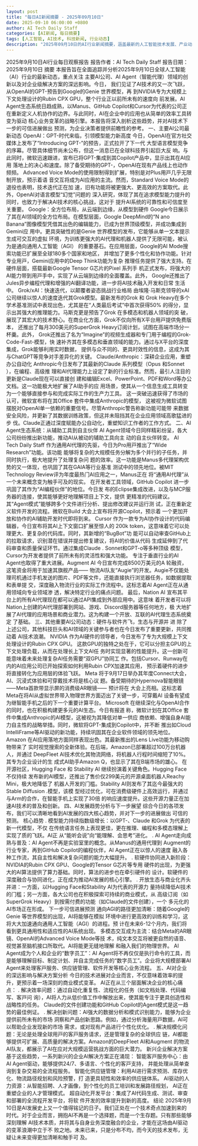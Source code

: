```yaml
---
layout: post
title: "每日AI新闻摘要 - 2025年09月10日"
date: 2025-09-10 06:00:00 +0800
author: AI Tech Daily Staff
categories: [AI新闻, 每日摘要]
tags: [人工智能, AI技术, 科技新闻, 行业动态]
description: "2025年09月10日的AI行业新闻摘要，涵盖最新的人工智能技术发展、产业动态和市场趋势。"
---
```


2025年9⽉10⽇AI⾏业每⽇观察报告
报告作者：AI Tech Daily Staff
报告⽇期：2025年9⽉10⽇
摘要
本报告旨在全⾯追踪并分析2025年9⽉10⽇全球⼈⼯智能（AI）⾏业的最新动态，重点关注
主要AI公司、AI Agent（智能代理）领域的创新以及对企业级解决⽅案的深远影响。今⽇，
我们⻅证了AI技术的⼜⼀次⻜跃，从OpenAI的GPT- 预告到Google的Genie  世界模型，再
到NVIDIA专为⼤规模上下⽂处理设计的Rubin CPX GPU，整个⾏业正以前所未有的速度向
前发展。AI Agent⽣态系统⽇趋成熟，以Manus、GitHub Copilot和Cursor为代表的公司正
在重新定义⼈机协作的边界。与此同时，AI在企业中的应⽤也从简单的效率⼯具转变为驱动
核⼼业务变⾰的战略引擎。本报告将深⼊剖析这些趋势，并对AI技术下⼀步的可信进展做出
预测，为企业决策者提供前瞻性的参考。
⼀、主要AI公司最新动态
OpenAI：GPT- 时代来临，引领模型能⼒新⾼度
今⽇，OpenAI在官⽅社交媒体上发布了“Introducing GPT- ”的预告，正式拉开了下⼀代
⼤型语⾔模型竞争的序幕。尽管具体细节尚未公布，但这⼀消息已在全球科技界引起巨⼤反
响。与此同时，微软迅速跟进，宣布已将GPT- 集成到其Copilot产品中，显⽰出其在AI应⽤
落地上的决⼼和速度。除了备受期待的GPT- ，OpenAI在现有产品线上也动作频频。
Advanced Voice Mode的使⽤限制得到扩展，特别是对Plus⽤⼾⼏乎⽆限制开放，预⽰着语
⾳交互将成为AI应⽤的主流。然⽽，Standard Voice Mode的退役也表明，技术迭代正在加
速，旧有功能将被更强⼤、更⾼效的⽅案取代。此外，OpenAI对语⾔模型“幻觉”问题的
深⼊研究，体现了其在追求模型能⼒提升的同时，也致⼒于解决AI技术的核⼼挑战，这对于
提升AI系统的可靠性和可信度⾄关重要。
Google：全⽅位布局，从云端到边缘，从模型到硬件
Google今⽇展⽰了其在AI领域的全⽅位布局。在模型层⾯，Google DeepMind的“N ano
Banana”图像模型凭借其出⾊的编辑能⼒，已成为世界顶级模型，并成功集成到Gemini应
⽤中。更具突破性的是Genie  世界模型的发布，它能够从单⼀⽂本提⽰⽣成可交互的虚拟
环境，为训练更强⼤的AI代理和机器⼈提供了⽆限可能，被认为是通向通⽤⼈⼯智能（AGI）
的重要基⽯。在应⽤层⾯，Google的AI Mode搜索功能已扩展⾄全球180多个国家和地区，
并增加了更多个性化和协作功能。针对专业⽤⼾，Gemini应⽤中的Deep Think功能为复杂
推理任务提供了强⼤⽀持。在硬件层⾯，搭载最新Google Tensor G 芯⽚的Pixel   系列⼿
机正式发布，将强⼤的AI能⼒带到⽤⼾⼿中，实现了从云端到边缘的全⾯覆盖。此外，
Google还推出了Jules异步编程代理和增强的AI翻译功能，进⼀步将AI技术融⼊开发和⽇常
⽣活中。
Grok/xAI：快速迭代，以颠覆者姿态挑战⾏业格局
由埃隆·⻢斯克领导的xAI公司继续以惊⼈的速度迭代其Grok模型。最新发布的Grok  和
Grok   Heavy在多个学术基准测试中表现出⾊，尤其是在“⼈类最后考试”中⾸次获得50%
的得分，显⽰出其强⼤的推理能⼒。⻢斯克更是预告了Grok  在多模态和机器⼈领域的突
破，展现了其宏⼤的技术野⼼。在商业化⽅⾯，Grok不仅向所有X平台⽤⼾提供免费版本，
还推出了每⽉300美元的SuperGrok Heavy订阅计划，试图在⾼端市场分⼀杯羹。此外，
Grok还推出了名为“Imagine”的视频⽣成器和专⻔⽤于编程的Grok-Code-Fast- 模型，快
速补⻬其在多模态和垂直领域的能⼒。通过与X平台的深度集成，Grok能够利⽤实时数据，
提供与众不同的、更具时效性的信息，这成为其与ChatGPT等竞争对⼿差异化的关键。
Claude/Anthropic：深耕企业应⽤，重塑办公⾃动化
Anthropic今⽇发布了其最新的Claude  系列模型（Opus  和Sonnet  ），在编程、⾼级推
理和AI代理能⼒上设定了新的⾏业标准。然⽽，最引⼈注⽬的更新是Claude现在可以直接创
建和编辑Excel、PowerPoint、PDF和Word等办公⽂档。这⼀功能极⼤地扩展了AI助⼿的应
⽤场景，使其从⼀个信息⽣成⼯具转变为⼀个能够直接参与和完成实际⼯作的⽣产⼒⼯具。
这⼀突破迅速获得了市场的认可，微软宣布将在其Oﬃce    套件中集成Anthropic的模型，
这被视为微软试图摆脱对OpenAI单⼀依赖的重要信号。尽管Anthropic警告称新功能可能带
来数据安全⻛险，并更新了其数据训练政策，但这并未阻挡其在企业应⽤领域⾼歌猛进的步
伐。Claude正通过深度赋能办公⾃动化，重塑知识⼯作者的⼯作⽅式。
⼆、AI Agent⽣态系统：从辅助⼯具到⾃主伙伴
AI Agent领域今⽇同样精彩纷呈，各⼤公司纷纷推出新功能，推动AI从被动的辅助⼯具向主
动的⾃主伙伴转变。
AI Tech Daily Staff 作为通⽤AI代理的先驱，今⽇为Pro⽤⼾推出了“Wide Research”功能。该功能
能够将复杂的⼤规模任务分解为多个并⾏的⼦任务，并同时执⾏，极⼤地提升了处理复杂问
题的效率。这⼀功能是Manus多代理架构优势的⼜⼀体现，也巩固了其在GAIA等⾏业基准
测试中的领先地位。被MIT Technology Review评为年度最热⻔AI应⽤之⼀，Manus正在
将“通⽤AI代理”从⼀个未来概念变为触⼿可及的现实。
在开发者⼯具领域，GitHub Copilot 进⼀步巩固了其作为“AI编程伙伴”的地位。今⽇发
布的Eclipse集成改进，以及与MCP服务器的连接，使其能够更好地理解项⽬上下⽂，提供
更精准的代码建议。其“Agent模式”能够跨多个⽂件进⾏分析、提出修改建议并运⾏测
试，正在重新定义软件开发的流程。微软在Build     ⼤会上宣布将开源Copilot，预⽰着
⼀个更加开放和协作的AI辅助开发时代即将到来。
Cursor 作为⼀款专为AI协作设计的代码编辑器，今⽇宣布将其AI上下⽂窗⼝扩展⾄惊⼈的
200k token，这意味着它可以处理更⼤、更复杂的代码库。同时，其新增的“BugBot”功
能可以⾃动审查GitHub上的拉取请求，识别潜在错误并提出修复建议，将AI的价值从代码
⽣成延伸到了代码审查和质量保证环节。通过集成Claude  .  Sonnet和GPT- o等多种顶级
模型，Cursor为开发者提供了前所未有的灵活性和强⼤功能。
专注于垂直⾏业的AI Agent也取得了重⼤进展。Augment AI 今⽇宣布完成8500万美元的A
轮融资，这笔资⾦将⽤于加速其旗舰产品⸺ 物流AI队友“Augie”的开发。Augie不仅能处
理司机通过⼿机发送的图⽚、PDF等⽂件，还能直接执⾏浏览器任务，如数据提取和表单提
交，深度融⼊物流⾏业的实际⼯作流程中。这标志着AI Agent正在从通⽤领域向专业领域渗
透，解决特定⾏业的痛点问题。
最后，Nation AI 宣布其平台上的所有AI代理现在都可以通过API集成到外部应⽤中。这意味
着开发者可以将Nation上创建的AI代理部署到⽹站、游戏、Discord服务器等任何地⽅，极
⼤地扩展了AI代理的应⽤场景和商业潜⼒。这为构建⼀个开放、互联的AI代理⽣态系统奠定
了基础。
三、其他重要AI公司动态：硬件与软件⻬⻜，⽣态与开源并
进
除了上述公司，其他科技巨头和AI领域的关键参与者也在今⽇发布了重要更新，共同推动着
AI技术浪潮。
NVIDIA 作为AI硬件的领导者，今⽇发布了专为⼤规模上下⽂处理设计的Rubin CPX GPU。
这款GPU的独特之处在于，它可以分担主GPU的上下⽂处理负载，从⽽在处理⻓上下⽂AI任
务时实现显著的性能提升。这⼀创新可能意味着未来处理复杂AI任务需要“双GPU”协同⼯
作。包括Cursor、Runway在内的AI应⽤公司已开始探索如何利⽤Rubin CPX加速其应⽤，
预⽰着硬件的进步将直接转化为应⽤层的体验⻜跃。
Meta 将于9⽉17⽇举办其年度Connect⼤会，AI、沉浸式体验和可穿戴技术将是核⼼议
题。备受期待的Hypernova智能眼镜⸺Meta⾸款带显⽰屏的消费级AR眼镜⸺ 预计将在
⼤会上亮相。这标志着Meta在将AI从虚拟世界带⼊物理世界⽅⾯迈出了关键⼀步，可穿戴AI
设备有望成为继智能⼿机之后的下⼀个重要计算平台。
Microsoft 在继续深化与OpenAI合作的同时，也在积极构建更多元的AI⽣态。今⽇有报道
称，微软计划在其Oﬃce    套件中集成Anthropic的AI模型，这被视为其降低对单⼀供应
商依赖、增强⾃⾝AI能⼒⾃主性的战略举措。同时，微软将GPT- 集成到Copilot中，并不断
推出如Cloud IntelliFrame等AI驱动的新功能，持续巩固其在企业软件领域的领先地位。
Amazon 在AI应⽤落地⽅⾯同样表现出⾊。其最新推出的Lens Live功能为移动购物带来了
实时视觉搜索的全新体验。在后端，Amazon已部署超过100万台机器⼈，并通过
DeepFleet AI技术优化其物流⽹络，将机器⼈⾏程时间缩短了10%。其专为企业设计的⽣
成式AI助⼿Amazon Q，也显⽰了其在B端市场的雄⼼。
在开源社区，Hugging Face 和 Stability AI 继续扮演着关键⻆⾊。Hugging Face不仅持续
发布新的AI模型，还推出了售价仅299美元的开源桌⾯机器⼈Reachy Mini，极⼤地降低了
机器⼈开发的⻔槛。Stability AI则发布了其迄今最强⼤的Stable Diﬀusion  . 模型，该模
型经过优化，可在消费级硬件上⾼效运⾏，并通过与Arm的合作，在智能⼿机上实现了30倍
的响应速度提升。这些开源⼒量正在加速AI技术的普及和创新。
四、AI发展趋势分析与下⼀步展望
综合今⽇的各项发布，我们可以清晰地看到AI发展的四⼤核⼼趋势，并对下⼀步的进展做出
可信的预测。
核⼼趋势
 . 模型能⼒持续指数级增⻓：以GPT- 、Claude  和Grok  为代表的新⼀代模型，不仅
在传统语⾔任务上表现更佳，更在推理、编程和多模态理解上实现了质的⻜跃。AI正
从“能听会说”向“能理解、会思考”进化。
 . AI Agent⾛向成熟与普及：AI Agent不再是实验室⾥的概念。从Manus的通⽤代理到
Augment的⾏业专家，再到GitHub Copilot的编程伙伴，AI Agent正在以惊⼈的速度
融⼊各种⼯作流，其⾃主性和解决复杂问题的能⼒⼤幅提升。
 . 软硬件协同进⼊新阶段：NVIDIA的Rubin CPX GPU、Google的Tensor G 芯⽚等专⽤
硬件的出现，为更强⼤的AI算法提供了算⼒基础。同时，算法的进步也在牵引硬件的
设计。软硬件的深度融合与协同进化，正在成为推动AI发展的核⼼引擎。
 . 开放⽣态与商业化⻬头并进：⼀⽅⾯，以Hugging Face和Stability AI为代表的开源⼒
量持续降低AI技术的⻔槛；另⼀⽅⾯，各⼤公司也在积极探索可持续的商业模式，从
⾼级订阅（如SuperGrok Heavy）到按需付费的功能（如Claude的⽂件创建），⼀个
多元化的AI市场正在形成。
下⼀步可信进展预测
通向AGI的路径更加清晰：随着Google的Genie  等世界模型的出现，AI将能够在模拟
环境中进⾏更⾼效的训练和学习，这将⼤⼤加速通向通⽤⼈⼯智能（AGI）的进程。预
计在未来6-12个⽉内，我们将看到更具通⽤性和适应性的AI系统出现。
多模态交互成为主流：结合Meta的AR眼镜、OpenAI的Advanced Voice Mode等技
术，纯⽂本交互将被更⾃然的语⾳、视觉甚⾄脑机接⼝所取代。AI将能更⽆缝地理解
和融⼊我们的物理世界。
AI Agent成为个⼈和企业的“数字员⼯”：AI Agent将不再仅仅是执⾏命令的⼯具，⽽
是能够理解⽬标、制定计划、并⾃主完成任务的“数字员⼯”。企业将⼤规模部署AI
Agent来处理客⼾服务、供应链管理、软件开发等核⼼业务流程。
五、AI对企业的深远影响与解决⽅案分析
今⽇的技术进展对企业⽽⾔，不仅意味着效率的提升，更预⽰着⼀场深刻的商业模式变⾰。
AI正在从三个层⾯解决企业的核⼼痛点：
 . 解决效率问题：通过⾃动化重复性、流程化的任务（如⽂档处理、代码编写、客⼾问
询），AI将⼈⼒从低价值⼯作中解放出来，使其能专注于更具创造性和战略性的任务。
Claude的⽂件创建功能和GitHub Copilot的Agent模式是这⼀趋势的最佳例证。
 . 解决创新问题：AI强⼤的数据分析和模式识别能⼒，能够为企业提供前所未有的市场
洞察和产品创新思路。例如，通过分析海量⽤⼾数据，AI可以帮助企业发现新的市场
需求，或对现有产品进⾏个性化优化。
 . 解决规模化问题：⽆论是处理全球⽤⼾的客⼾服务请求，还是管理复杂的全球供应
链，AI都能够提供可扩展、⾼质量的解决⽅案。Amazon的DeepFleet AI和Augment
的物流AI队友，都展⽰了AI在应对⼤规模运营挑战⽅⾯的巨⼤潜⼒。
新兴企业解决⽅案
基于这些趋势，⼀系列新兴的企业AI解决⽅案正在涌现：
智能客⼾服务中⼼：由AI Agent驱动，能够提供24/7、多语⾔、个性化的客⼾⽀持，
并能处理从简单查询到复杂交易的全流程服务。
智能化供应链管理：利⽤AI进⾏需求预测、库存优化、物流路径规划和⻛险预警，打
造更具韧性和效率的供应链体系。
AI驱动的⼈⼒资源：从智能招聘、⼈才画像，到个性化的员⼯培训和发展路径规划，
AI正在重塑企业的⼈才管理模式。
超⾃动化开发平台：集成了AI代码⽣成、测试、审查和部署的全流程开发平台，将软
件开发的效率提升到新的⾼度。
结论
2025年9⽉10⽇是AI发展史上⼜⼀个值得铭记的⽇⼦。我们正处在⼀个技术奇点加速到来的
时代。对于企业⽽⾔，拥抱AI不再是⼀个选择题，⽽是⼀个⽣存题。只有那些能够深刻理解
AI技术本质，并将其与⾃⾝业务深度融合的企业，才能在这场由AI驱动的变⾰浪潮中⽴于不
败之地。未来已来，只是分布不均，⽽今天的技术发布，⽆疑让未来变得更加清晰和触⼿可
及。
